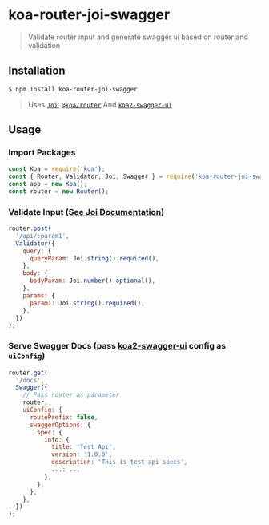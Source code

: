 # koa-router-joi-swagger

> Validate router input and generate swagger ui based on router and validation

## Installation

```sh
$ npm install koa-router-joi-swagger
```
> Uses [`Joi`](https://github.com/sideway/joi), [`@koa/router`](https://github.com/koajs/router) And [`koa2-swagger-ui`](https://github.com/scttcper/koa2-swagger-ui)

## Usage

### Import Packages

```js
const Koa = require('koa');
const { Router, Validator, Joi, Swagger } = require('koa-router-joi-swagger');
const app = new Koa();
const router = new Router();
```
### Validate Input ([See Joi Documentation](https://joi.dev/api/))
```js
router.post(
  '/api/:param1',
  Validator({
    query: {
      queryParam: Joi.string().required(),
    },
    body: {
      bodyParam: Joi.number().optional(),
    },
    params: {
      param1: Joi.string().required(),
    },
  })
);
```

### Serve Swagger Docs (pass [koa2-swagger-ui](https://github.com/scttcper/koa2-swagger-ui#config) config as `uiConfig`)

```js
router.get(
  '/docs',
  Swagger({
    // Pass router as parameter
    router,
    uiConfig: {
      routePrefix: false,
      swaggerOptions: {
        spec: {
          info: {
            title: 'Test Api',
            version: '1.0.0',
            description: 'This is test api specs',
            ...: ...
          },
        },
      },
    },
  })
);
```